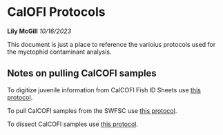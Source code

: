 # CalOFI Protocols
**Lily McGill**
*10/16/2023*

This document is just a place to reference the varioius protocols used for the myctophid contaminant analysis. 

## Notes on pulling CalCOFI samples 

To digitize juvenile information from CalCOFI Fish ID Sheets use [this protocol](https://docs.google.com/document/d/1Z1YX9ySY25lU8u7LERHS-nlZGlfdqglIuVJn-eH_y9k/edit). 

To pull CalCOFI samples from the SWFSC use [this protocol](https://docs.google.com/document/d/1eKLhETWGx57hrSWrehXF9zp28PQm1GR-SPMZXw3gkOs/edit). 

To dissect CalCOFI samples use [this protocol](https://docs.google.com/document/d/1877mXWwdw-3MGcmEje9qjNW2nZt7MM6QnigPaOG1GAw/edit). 